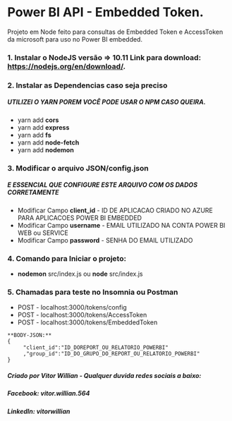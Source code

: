 # Power BI API - Embedded Token.

Projeto em Node feito para consultas de Embedded Token e AccessToken da microsoft para uso no Power BI embedded.

### 1. Instalar o NodeJS versão => 10.11 Link para download: https://nodejs.org/en/download/.
### 2. Instalar as Dependencias caso seja preciso
##### UTILIZEI O YARN POREM VOCÊ PODE USAR O NPM CASO QUEIRA.
* yarn add **cors**
* yarn add **express**
* yarn add **fs**
* yarn add **node-fetch**
* yarn add **nodemon**
### 3. Modificar o arquivo JSON/config.json 
##### E ESSENCIAL QUE CONFIGURE ESTE ARQUIVO COM OS DADOS CORRETAMENTE
* Modificar Campo **client_id** - ID DE APLICACAO CRIADO NO AZURE PARA APLICACOES POWER BI EMBEDDED
* Modificar Campo **username** - EMAIL UTILIZADO NA CONTA POWER BI WEB ou SERVICE
* Modificar Campo **password** - SENHA DO EMAIL UTILIZADO
### 4. Comando para Iniciar o projeto:
* **nodemon** src/index.js ou **node** src/index.js 
### 5. Chamadas para teste no Insomnia ou Postman
* POST - localhost:3000/tokens/config
* POST - localhost:3000/tokens/AccessToken
* POST - localhost:3000/tokens/EmbeddedToken
```
**BODY-JSON:**
{
     "client_id":"ID_DOREPORT_OU_RELATORIO_POWERBI"
     ,"group_id":"ID_DO_GRUPO_DO_REPORT_OU_RELATORIO_POWERBI"
}
```
##### Criado por Vitor Willian - Qualquer duvida redes sociais a baixo:
##### Facebook: vitor.willian.564
##### LinkedIn: vitorwillian
 
     
